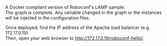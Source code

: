 A Docker compliant version of Roboconf's LAMP sample.  
The graph is complete. Any variable changed in the graph or the instances will be injected in the configuration files.

Once deployed, find the IP address of the Apache load balancer (e.g. 172.17.0.19).  
Then, open your web browser to http://172.17.0.19/roboconf-hello/.
